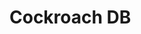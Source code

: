 # Cockroach DB
<!-- todo >

<!-- When creating a node certificate it must include the hostname AND localhost>
